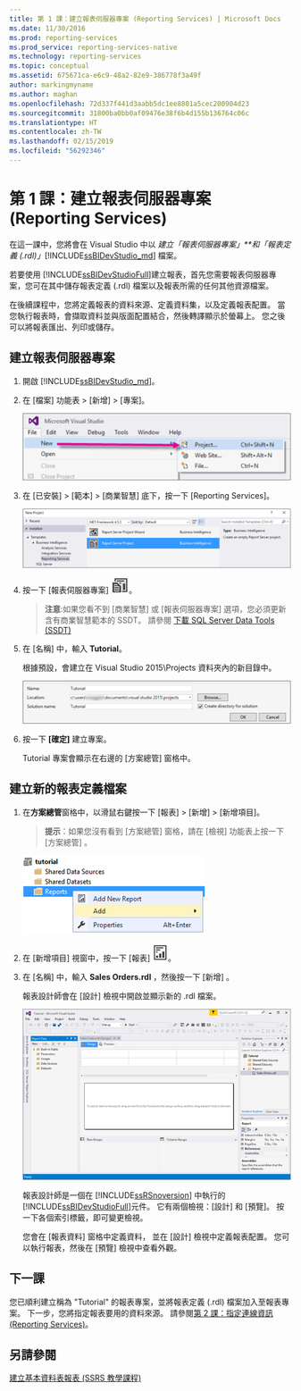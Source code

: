 ```yaml
---
title: 第 1 課：建立報表伺服器專案 (Reporting Services) | Microsoft Docs
ms.date: 11/30/2016
ms.prod: reporting-services
ms.prod_service: reporting-services-native
ms.technology: reporting-services
ms.topic: conceptual
ms.assetid: 675671ca-e6c9-48a2-82e9-386778f3a49f
author: markingmyname
ms.author: maghan
ms.openlocfilehash: 72d337f441d3aabb5dc1ee8801a5cec200904d23
ms.sourcegitcommit: 31800ba0bb0af09476e38f6b4d155b136764c06c
ms.translationtype: HT
ms.contentlocale: zh-TW
ms.lasthandoff: 02/15/2019
ms.locfileid: "56292346"
---
```

# <a name="lesson-1-creating-a-report-server-project-reporting-services"></a>第 1 課：建立報表伺服器專案 (Reporting Services)

在這一課中，您將會在 Visual Studio 中以 *建立「報表伺服器專案」**和「報表定義 (.rdl)」*[!INCLUDE[ssBIDevStudio_md](../includes/ssbidevstudio-md.md)] 檔案。 

若要使用 [!INCLUDE[ssBIDevStudioFull](../includes/ssbidevstudiofull-md.md)]建立報表，首先您需要報表伺服器專案，您可在其中儲存報表定義 (.rdl) 檔案以及報表所需的任何其他資源檔案。 

在後續課程中，您將定義報表的資料來源、定義資料集，以及定義報表配置。 當您執行報表時，會擷取資料並與版面配置結合，然後轉譯顯示於螢幕上。 您之後可以將報表匯出、列印或儲存。  
  
  
  
## <a name="to-create-a-report-server-project"></a>建立報表伺服器專案  
  
1.  開啟 [!INCLUDE[ssBIDevStudio_md](../includes/ssbidevstudio-md.md)]。  
  
2.  在 [檔案] 功能表 > [新增] > [專案]。  

    ![ssrs-ssdt-file-01-new-project](../reporting-services/media/ssrs-ssdt-file-01-new-project.png)
  
3.  在 [已安裝] > [範本] > [商業智慧] 底下，按一下 [Reporting Services]。

    ![ssrs-ssdt-01-new-rs-project](../reporting-services/media/ssrs-ssdt-01-new-rs-project.png)

5. 按一下 [報表伺服器專案]  ![ssrs_ssdt_report_server_project](../reporting-services/media/ssrs-ssdt-report-server-project.png)。 

   >**注意**:如果您看不到 [商業智慧] 或 [報表伺服器專案] 選項，您必須更新含有商業智慧範本的 SSDT。 請參閱 [下載 SQL Server Data Tools (SSDT)](../ssdt/download-sql-server-data-tools-ssdt.md)  
  
5.  在 [名稱] 中，輸入 **Tutorial**。  

    根據預設，會建立在 Visual Studio 2015\Projects 資料夾內的新目錄中。
    
    ![ssrs-ssdt-01-solution-location](../reporting-services/media/ssrs-ssdt-01-solution-location.png)
  
6.  按一下 **[確定]** 建立專案。  
  
    Tutorial 專案會顯示在右邊的 [方案總管] 窗格中。  
  
## <a name="to-create-a-new-report-definition-file"></a>建立新的報表定義檔案  
  
1.  在**方案總管**窗格中，以滑鼠右鍵按一下 [報表] > [新增] > [新增項目]。 

    >**提示**：如果您沒有看到 [方案總管]  窗格，請在 [檢視]  功能表上按一下 [方案總管] 。 

    ![ssrs_ssdt_add_report](../reporting-services/media/ssrs-ssdt-add-report.png)
  
2.  在 [新增項目]  視窗中，按一下 [報表]  ![ssrs_ssdt_report](../reporting-services/media/ssrs-ssdt-report.png)。  
  
3.  在 [名稱] 中，輸入 **Sales Orders.rdl** ，然後按一下 [新增] 。  
  
    報表設計師會在 [設計] 檢視中開啟並顯示新的 .rdl 檔案。  
    
    ![ssrs-ssdt-01-new-report-designer](../reporting-services/media/ssrs-ssdt-01-new-report-designer.png)
  
     報表設計師是一個在 [!INCLUDE[ssRSnoversion](../includes/ssrsnoversion-md.md)] 中執行的 [!INCLUDE[ssBIDevStudioFull](../includes/ssbidevstudiofull-md.md)]元件。 它有兩個檢視：[設計] 和 [預覽]。 按一下各個索引標籤，即可變更檢視。  
  
    您會在 [報表資料]  窗格中定義資料， 並在 [設計]  檢視中定義報表配置。 您可以執行報表，然後在 [預覽]  檢視中查看外觀。  
  
## <a name="next-lesson"></a>下一課  
您已順利建立稱為 "Tutorial" 的報表專案，並將報表定義 (.rdl) 檔案加入至報表專案。 下一步，您將指定報表要用的資料來源。 請參閱[第 2 課：指定連線資訊 &#40;Reporting Services&#41;](../reporting-services/lesson-2-specifying-connection-information-reporting-services.md)。  
  
## <a name="see-also"></a>另請參閱  
[建立基本資料表報表 &#40;SSRS 教學課程&#41;](../reporting-services/create-a-basic-table-report-ssrs-tutorial.md)  
  

